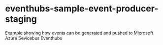 # eventhubs-sample-event-producer-staging
Example showing how events can be generated and pushed to Microsoft Azure Sevicebus Eventhubs
